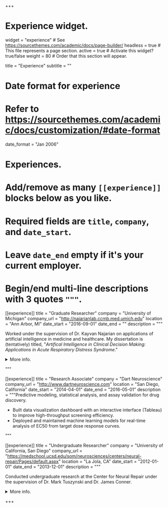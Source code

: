+++
# Experience widget.
widget = "experience"  # See https://sourcethemes.com/academic/docs/page-builder/
headless = true  # This file represents a page section.
active = true  # Activate this widget? true/false
weight = 80  # Order that this section will appear.

title = "Experience"
subtitle = ""

# Date format for experience
#   Refer to https://sourcethemes.com/academic/docs/customization/#date-format
date_format = "Jan 2006"

# Experiences.
#   Add/remove as many `[[experience]]` blocks below as you like.
#   Required fields are `title`, `company`, and `date_start`.
#   Leave `date_end` empty if it's your current employer.
#   Begin/end multi-line descriptions with 3 quotes `"""`.

[[experience]]
  title = "Graduate Researcher"
  company = "University of Michigan"
  company_url = "http://najarianlab.ccmb.med.umich.edu"
  location = "Ann Arbor, MI"
  date_start = "2016-09-01"
  date_end = ""
  description = """
  
  Worked under the supervision of Dr. Kayvan Najarian on applications of artificial intelligence in medicine and healthcare. My dissertation is (tentatively) titled, "*Artifical Intelligence in Clinical Decision Making: Applications in Acute Respiratory Distress Syndrome*."

<details>

  <summary>More info.</summary>

  <br>

  Responsibilities include:
  
  * Developed theoretically motivated, principled algorithms for clinical decision support systems.
  * Close collaboration with a multi-disciplinary team of scientists/engineers in our lab and physicians at Michigan Medicine.
  * Led multiple projects from start to finish: including grant proposal, data acquisition + processing, algorithm development, model training + validation, and publications in multiple journals and conferences.

  <br>

  Main courses include: 

  * Machine learning
  * Signal Processing and Machine Learning
  * Deep Learning in Bioinformatics
  * Applied Data Science
  * Mathematics of Biological Networks
  * Linear Algebra
  * Probability and Computing
  * Biostatistics

</details>

  """

[[experience]]
  title = "Research Associate"
  company = "Dart Neuroscience"
  company_url = "http://www.dartneuroscience.com"
  location = "San Diego, California"
  date_start = "2014-04-01"
  date_end = "2016-05-01"
  description = """Predictive modeling, statistical analysis, and assay validation for drug discovery.

  * Built data visualization dashboard with an interactive interface (Tableau) to improve high-throughput screening efficiency.
  * Deployed and maintained machine learning models for real-time analysis of EC50 from target dose response curves.

  """

[[experience]]
  title = "Undergraduate Researcher"
  company = "University of California, San Diego"
  company_url = "https://medschool.ucsd.edu/som/neurosciences/centers/neural-repair/Pages/default.aspx"
  location = "La Jola, CA"
  date_start = "2012-01-01"
  date_end = "2013-12-01"
  description = """

  Conducted undergraduate research at the Center for Neural Repair under the supervision of Dr. Mark Tuszynski and Dr. James Conner.

<details>

  <summary>More info.</summary>

  <br>

  Main courses include: 

  * Information Theory
  * Algorithms for Analysis of Neural Data
  * Biophysical Basis of Neuronal Computation
  * Neurodynamics
  * Computational Neurobiology
  * Waves & Optics
  * Multivariate Analysis
  * Probability Theory"""

</details>

+++
